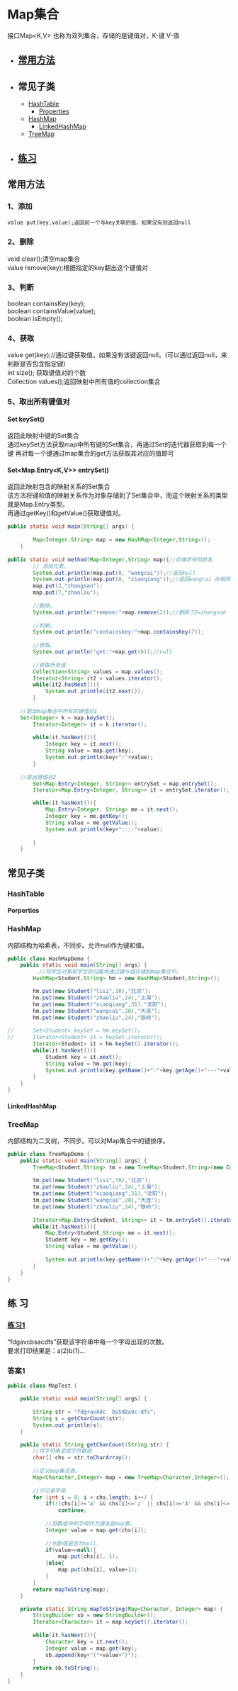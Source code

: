 # Map集合
接口Map<K,V>   也称为双列集合，存储的是键值对，K-键  V-值  
- ## [常用方法](#常用方法)
- ## 常见子类
	 - [HashTable](#hashtable)
	 	- [Properties](#properties)
	 - [HashMap](#hashmap)
	 	 - [LinkedHashMap](#linkedhashmap)
	 - [TreeMap](#treemap)
- ## [练习](#练-习)







## 常用方法
### 1、添加  
	value put(key,value);返回前一个与key关联的值，如果没有则返回null  
### 2、删除  
 void  clear();清空map集合  
	value remove(key);根据指定的key翻出这个键值对  
### 3、判断  
boolean containsKey(key);  
	boolean containsValue(value);  
	boolean isEmpty();  
### 4、获取  
value get(key);//通过键获取值，如果没有该键返回null。(可以通过返回null，来判断是否包含指定键)   
int size(); 获取键值对的个数  
Collection<V> values();返回映射中所有值的collection集合   

### 5、取出所有键值对  
#### Set<K> keySet()
返回此映射中键的Set集合    
通过keySet方法获取map中所有键的Set集合，再通过Set的迭代器获取到每一个键
再对每一个键通过map集合的get方法获取其对应的值即可 
#### Set<Map.Entry<K,V>> entrySet()
返回此映射包含的映射关系的Set集合  
该方法将键和值的映射关系作为对象存储到了Set集合中，而这个映射关系的类型就是Map.Entry类型。  
再通过getKey()和getValue()获取键值对。


```java
public static void main(String[] args) {
		
		Map<Integer,String> map = new HashMap<Integer,String>();
	}
  
public static void method(Map<Integer,String> map){//存储学号和姓名
		// 添加元素。
		System.out.println(map.put(8, "wangcai"));//返回null
		System.out.println(map.put(8, "xiaoqiang"));//返回wangcai 存相同键，值会覆盖。
		map.put(2,"zhangsan");
		map.put(7,"zhaoliu");
		
		//删除。
		System.out.println("remove:"+map.remove(2));//删除了2=zhangsan
		
		//判断。
		System.out.println("containskey:"+map.containsKey(7));
		
		//获取。 
		System.out.println("get:"+map.get(6));//null
		
		//获取所有值
		Collection<String> values = map.values();
		Iterator<String> it2 = values.iterator();
		while(it2.hasNext()){
			System.out.println(it2.next());
		}
		
    //取出map集合中所有的键值对1
    Set<Integer> k = map.keySet();
		Iterator<Integer> it = k.iterator();
		
		while(it.hasNext()){
			Integer key = it.next();
			String value = map.get(key);
			System.out.println(key+":"+value);	
		}
		
	//取出键值对2
		Set<Map.Entry<Integer, String>> entrySet = map.entrySet();
		Iterator<Map.Entry<Integer, String>> it = entrySet.iterator();

		while(it.hasNext()){
			Map.Entry<Integer, String> me = it.next();
			Integer key = me.getKey();
			String value = me.getValue();
			System.out.println(key+"::::"+value);
			
		}
	}
```

## 常见子类

### HashTable

#### Porperties



### HashMap
内部结构为哈希表，不同步。允许null作为键和值。
```java
public class HashMapDemo {
	public static void main(String[] args) {
		  //将学生对象和学生的归属地通过键与值存储到map集合中。
		HashMap<Student,String> hm = new HashMap<Student,String>();

		hm.put(new Student("lisi",38),"北京");
		hm.put(new Student("zhaoliu",24),"上海");
		hm.put(new Student("xiaoqiang",31),"沈阳");
		hm.put(new Student("wangcai",28),"大连");
		hm.put(new Student("zhaoliu",24),"铁岭");
		
//		Set<Student> keySet = hm.keySet();		
//		Iterator<Student> it = keySet.iterator();
		Iterator<Student> it = hm.keySet().iterator();
		while(it.hasNext()){
			Student key = it.next();
			String value = hm.get(key);
			System.out.println(key.getName()+":"+key.getAge()+"---"+value);
		}
	}
}

```

#### LinkedHashMap

### TreeMap
内部结构为二叉树，不同步。可以对Map集合中的键排序。
```java
public class TreeMapDemo {
	public static void main(String[] args) {
		TreeMap<Student,String> tm = new TreeMap<Student,String>(new ComparatorByName());
		
		tm.put(new Student("lisi",38),"北京");
		tm.put(new Student("zhaoliu",24),"上海");
		tm.put(new Student("xiaoqiang",31),"沈阳");
		tm.put(new Student("wangcai",28),"大连");
		tm.put(new Student("zhaoliu",24),"铁岭");
		
		Iterator<Map.Entry<Student, String>> it = tm.entrySet().iterator();
		while(it.hasNext()){
			Map.Entry<Student,String> me = it.next();
			Student key = me.getKey();
			String value = me.getValue();
			
			System.out.println(key.getName()+":"+key.getAge()+"---"+value);
		}
	}
}
```

## 练 习
### [练习1](#答案1)
“fdgavcbsacdfs”获取该字符串中每一个字母出现的次数。  
要求打印结果是：a(2)b(1)...





### 答案1
```java
public class MapTest {

	public static void main(String[] args) {
		
		String str = "fdg+avAdc  bs5dDa9c-dfs";
		String s = getCharCount(str);
		System.out.println(s);
	}

	public static String getCharCount(String str) {
		//将字符串变成字符数组 
		char[] chs = str.toCharArray();
		
		//定义map集合表。
		Map<Character,Integer> map = new TreeMap<Character,Integer>();
		
		//只记录字母
		for (int i = 0; i < chs.length; i++) {
			if(!(chs[i]>='a' && chs[i]<='z' || chs[i]>='A' && chs[i]<='Z'))
				continue;
			
			//将数组中的字母作为键去查map表。			
			Integer value = map.get(chs[i]);
					
			//判断值是否为null.
			if(value==null){
				map.put(chs[i], 1);
			}else{
				map.put(chs[i], value+1);
			}
		}
		return mapToString(map);
	}

	private static String mapToString(Map<Character, Integer> map) {
		StringBuilder sb = new StringBuilder();
		Iterator<Character> it = map.keySet().iterator();
		
		while(it.hasNext()){
			Character key = it.next();
			Integer value = map.get(key);
			sb.append(key+"("+value+")");
		}
		return sb.toString();
	}
}

```
